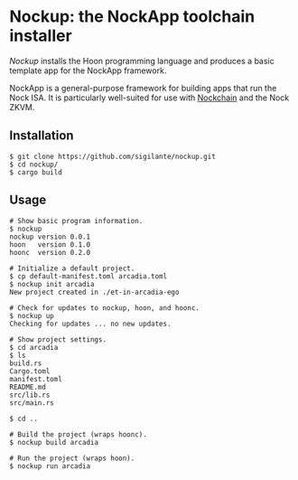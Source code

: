 # Nockup: the NockApp toolchain installer

*Nockup* installs the Hoon programming language and produces a basic template app for the NockApp framework.

NockApp is a general-purpose framework for building apps that run the Nock ISA.  It is particularly well-suited for use with [Nockchain](https://nockchain.org) and the Nock ZKVM.

## Installation

```
$ git clone https://github.com/sigilante/nockup.git
$ cd nockup/
$ cargo build
```

## Usage

```
# Show basic program information.
$ nockup
nockup version 0.0.1
hoon   version 0.1.0
hoonc  version 0.2.0

# Initialize a default project.
$ cp default-manifest.toml arcadia.toml
$ nockup init arcadia
New project created in ./et-in-arcadia-ego

# Check for updates to nockup, hoon, and hoonc.
$ nockup up
Checking for updates ... no new updates.

# Show project settings.
$ cd arcadia
$ ls
build.rs
Cargo.toml
manifest.toml
README.md
src/lib.rs
src/main.rs

$ cd ..

# Build the project (wraps hoonc).
$ nockup build arcadia

# Run the project (wraps hoon).
$ nockup run arcadia
```
